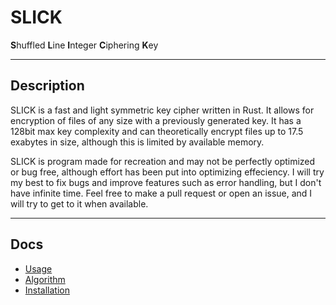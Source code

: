 # SLICK

**S**huffled
**L**ine
**I**nteger
**C**iphering
**K**ey

---

## **Description**

SLICK is a fast and light symmetric key cipher written in Rust. It allows for encryption of files of any size with a previously generated key. It has a 128bit max key complexity and can theoretically encrypt files up to 17.5 exabytes in size, although this is limited by available memory.

SLICK is program made for recreation and may not be perfectly optimized or bug free, although effort has been put into optimizing effeciency. I will try my best to fix bugs and improve features such as error handling, but I don't have infinite time. Feel free to make a pull request or open an issue, and I will try to get to it when available.

---

## **Docs**
- [Usage](docs/usage.md)   
- [Algorithm](docs/algorithm.md)   
- [Installation](docs/install.md)